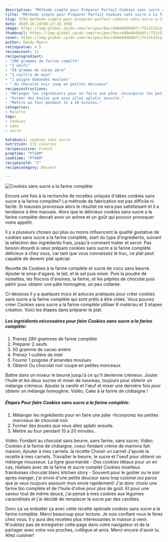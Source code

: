 ```yaml
---
description: "Méthode simple pour Préparer Parfait Cookies sans sucre a la farine complète"
title: "Méthode simple pour Préparer Parfait Cookies sans sucre a la farine complète"
slug: 3792-methode-simple-pour-preparer-parfait-cookies-sans-sucre-a-la-farine-complete
date: 2020-10-24T00:23:29.390Z
image: https://img-global.cpcdn.com/recipes/9accd48e60dbb8fc/751x532cq70/cookies-sans-sucre-a-la-farine-complete-photo-principale-de-la-recette.jpg
thumbnail: https://img-global.cpcdn.com/recipes/9accd48e60dbb8fc/751x532cq70/cookies-sans-sucre-a-la-farine-complete-photo-principale-de-la-recette.jpg
cover: https://img-global.cpcdn.com/recipes/9accd48e60dbb8fc/751x532cq70/cookies-sans-sucre-a-la-farine-complete-photo-principale-de-la-recette.jpg
author: Randy Myers
ratingvalue: 4.5
reviewcount: 11
recipeingredient:
- "280 grammes de farine complte"
- "2 oeufs"
- "50 gramme de cacao amre"
- "1 cuillre de miel"
- "1 poigne damandes moulues"
- " Du chocolat noir coup en petites morceaux"
recipeinstructions:
- "Mélanger les ingrédients pour en faire une pâte -Incorporez les petites morceaux de chocolat noir."
- "Former des boules que vous allez aplatir ensuite."
- "Mettre au four pendant 15 a 20 minutes."
categories:
- Recette
tags:
- cookies
- sans
- sucre

katakunci: cookies sans sucre 
nutrition: 272 calories
recipecuisine: French
preptime: "PT26M"
cooktime: "PT48M"
recipeyield: "2"
recipecategory: Dessert

---
```



![Cookies sans sucre a la farine complète](https://img-global.cpcdn.com/recipes/9accd48e60dbb8fc/751x532cq70/cookies-sans-sucre-a-la-farine-complete-photo-principale-de-la-recette.jpg)

Encore une fois à la recherche de recettes uniques d'idées cookies sans sucre a la farine complète? La méthode de fabrication est pas difficile ni facile. Si mauvais processus alors le résultat ne sera pas satisfaisant et il a tendance à être mauvais. Alors que le délicieux cookies sans sucre a la farine complète devrait avoir un arôme et un goût qui pouvoir provoquer notre appétit.

Il y a plusieurs choses qui plus ou moins influencent la qualité gustative de cookies sans sucre a la farine complète, start du type d'ingrédients, suivant la sélection des ingrédients frais, jusqu'à comment traiter et servir. Pas besoin étourdi si veux prépare cookies sans sucre a la farine complète délicieux à chez vous, car tant que vous connaissez le truc, ce plat peut capable de devenir plat spécial.

Recette de Cookies à la farine complète et sucre de coco sans beurre. Ajouter le sirop d&#39;agave, le lait, et le sel puis mixer. Puis la poudre de noisettes, les flocons d&#39;avoines, la farine, et les pépites de chocolat puis pétrir pour obtenir une pâte homogène, un peu collante.


Ci-dessous il y a quelques trucs et astuces pratiques pour créer cookies sans sucre a la farine complète qui sont prêts à être créés. Vous pouvez créer Cookies sans sucre a la farine complète utiliser 6 matériau et 3 étapes création. Voici les étapes dans préparer le plat.

<!--inarticleads1-->

##### Les ingrédients nécessaires pour faire Cookies sans sucre a la farine complète:

1. Prenez 280 grammes de farine complète
1. Préparer 2 oeufs
1.  50 gramme de cacao amère
1. Prenez 1 cuillère de miel
1. Fournir 1 poignée d&#39;amandes moulues
1. Obtenir  Du chocolat noir coupé en petites morceaux


Battre dans un mixeur le beurre jusqu&#39;à ce qu&#39;il devienne crémeux. Jouter l&#39;huile et les deux sucres et mixer de nouveau, toujours pour obtenir un mélange crémeux. Ajouter la vanille et l&#39;œuf et mixer une dernière fois pour obtenir un mélange homogène. Vidéo; Cake à la farine de châtaigne ! 

<!--inarticleads2-->

##### Étapes Pour faire Cookies sans sucre a la farine complète:

1. Mélanger les ingrédients pour en faire une pâte -Incorporez les petites morceaux de chocolat noir.
1. Former des boules que vous allez aplatir ensuite.
1. Mettre au four pendant 15 a 20 minutes.


Vidéo; Fondant au chocolat sans beurre, sans farine, sans sucre; Vidéo; Cookies à la farine de châtaigne, coeur fondant crème de marrons fait maison; Ajouter à mes carnets. la recette Choisir un carnet J&#39;ajoute la recette à mes carnets. Travailler le beurre, le sucre et l&#39;oeuf pour obtenir un mélange mousseux. La ligne gourmande - Des cookies idéaux pour un en cas, réalisés avec de la farine et sucre complet Cookies moelleux framboises chocolat blanc kitchen story - Souvent pour le goûter ou le soir après manger, j&#39;ai envie d&#39;une petite douceur sans trop cuisiner.oui parce que je veux toujours assouvir mon envie rapidement! J&#39;ai donc choisi une farine bio complète et de l&#39;huile d&#39;olive pour plus de goût. Et pour une saveur tout de même douce, j&#39;ai pensé à mes cookies aux légumes caramélisés et j&#39;ai décidé de remplacer le sucre par des carottes. 


Donc ça va emballer ça avec cette recette spéciale cookies sans sucre a la farine complète. Merci beaucoup pour lecture. Je suis confiant vous le ferez chez vous. Il y aura des recettes plus  intéressantes in maison à venir. N'oubliez pas de enregistrer cette page dans votre navigateur et de la partager avec votre vos proches, collègue et amis. Merci encore d'avoir lu. Allez cuisiner!
